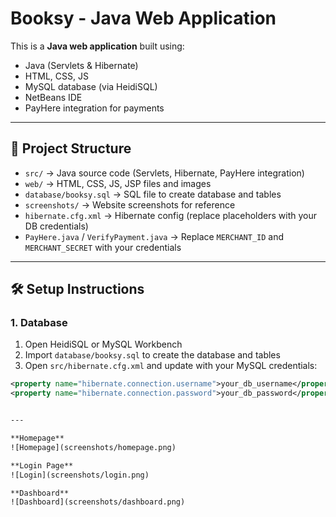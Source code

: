 # Booksy - Java Web Application

This is a **Java web application** built using:

- Java (Servlets & Hibernate)
- HTML, CSS, JS
- MySQL database (via HeidiSQL)
- NetBeans IDE
- PayHere integration for payments

---

## 📂 Project Structure

- `src/` → Java source code (Servlets, Hibernate, PayHere integration)  
- `web/` → HTML, CSS, JS, JSP files and images  
- `database/booksy.sql` → SQL file to create database and tables  
- `screenshots/` → Website screenshots for reference  
- `hibernate.cfg.xml` → Hibernate config (replace placeholders with your DB credentials)  
- `PayHere.java` / `VerifyPayment.java` → Replace `MERCHANT_ID` and `MERCHANT_SECRET` with your credentials  

---

## 🛠️ Setup Instructions

### 1. Database

1. Open HeidiSQL or MySQL Workbench  
2. Import `database/booksy.sql` to create the database and tables  
3. Open `src/hibernate.cfg.xml` and update with your MySQL credentials:

```xml
<property name="hibernate.connection.username">your_db_username</property>
<property name="hibernate.connection.password">your_db_password</property>


---

**Homepage**  
![Homepage](screenshots/homepage.png)

**Login Page**  
![Login](screenshots/login.png)

**Dashboard**  
![Dashboard](screenshots/dashboard.png)

